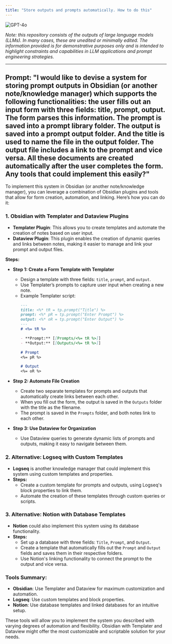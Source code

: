 ```yaml
---
title: "Store outputs and prompts automatically. How to do this"
---
```

![GPT-4o](https://img.shields.io/badge/GPT--4o-3333FF?style=for-the-badge&logo=openai&logoColor=white)



*Note: this repository consists of the outputs of large language models (LLMs). In many cases, these are unedited or minimally edited. The information provided is for demonstrative purposes only and is intended to highlight constraints and capabilities in LLM applications and prompt engineering strategies.*


---
Prompt: "I would like to devise a system for storing prompt outputs in Obsidian (or another note/knowledge manager) which supports the following functionalities: the user fills out an input form with three fields: title, prompt, output. The form parses this information. The prompt is saved into a prompt library folder. The output is saved into a prompt output folder. And the title is used to name the file in the output folder. The output file includes a link to the prompt and vice versa. All these documents are created automatically after the user completes the form. Any tools that could implement this easily?"
---
To implement this system in Obsidian (or another note/knowledge manager), you can leverage a combination of Obsidian plugins and tools that allow for form creation, automation, and linking. Here’s how you can do it:

### 1. **Obsidian with Templater and Dataview Plugins**
   - **Templater Plugin**: This allows you to create templates and automate the creation of notes based on user input.
   - **Dataview Plugin**: This plugin enables the creation of dynamic queries and links between notes, making it easier to manage and link your prompt and output files.

   **Steps:**
   - **Step 1: Create a Form Template with Templater**
     - Design a template with three fields: `title`, `prompt`, and `output`.
     - Use Templater’s prompts to capture user input when creating a new note.
     - Example Templater script:
       ```markdown
       ---
       title: <%* tR = tp.prompt("Title") %>
       prompt: <%* pR = tp.prompt("Enter Prompt") %>
       output: <%* oR = tp.prompt("Enter Output") %>
       ---
       # <%= tR %>

       - **Prompt:** [[Prompts/<%= tR %>]]
       - **Output:** [[Outputs/<%= tR %>]]

       # Prompt
       <%= pR %>

       # Output
       <%= oR %>
       ```

   - **Step 2: Automate File Creation**
     - Create two separate templates for prompts and outputs that automatically create links between each other.
     - When you fill out the form, the output is saved in the `Outputs` folder with the title as the filename.
     - The prompt is saved in the `Prompts` folder, and both notes link to each other.

   - **Step 3: Use Dataview for Organization**
     - Use Dataview queries to generate dynamic lists of prompts and outputs, making it easy to navigate between them.

### 2. **Alternative: Logseq with Custom Templates**
   - **Logseq** is another knowledge manager that could implement this system using custom templates and properties.
   - **Steps:**
     - Create a custom template for prompts and outputs, using Logseq's block properties to link them.
     - Automate the creation of these templates through custom queries or scripts.

### 3. **Alternative: Notion with Database Templates**
   - **Notion** could also implement this system using its database functionality.
   - **Steps:**
     - Set up a database with three fields: `Title`, `Prompt`, and `Output`.
     - Create a template that automatically fills out the `Prompt` and `Output` fields and saves them in their respective folders.
     - Use Notion's linking functionality to connect the prompt to the output and vice versa.

### Tools Summary:
- **Obsidian**: Use Templater and Dataview for maximum customization and automation.
- **Logseq**: Use custom templates and block properties.
- **Notion**: Use database templates and linked databases for an intuitive setup.

These tools will allow you to implement the system you described with varying degrees of automation and flexibility. Obsidian with Templater and Dataview might offer the most customizable and scriptable solution for your needs.